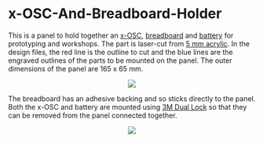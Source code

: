 x-OSC-And-Breadboard-Holder
===========================

This is a panel to hold together an [x-OSC](http://www.x-io.co.uk/products/x-osc/), [breadboard](https://www.sparkfun.com/products/9567) and [battery](http://www.x-io.co.uk/products/x-osc-accessories/x-osc-battery-and-charger/) for prototyping and workshops.  The part is laser-cut from [5 mm acrylic](http://www.hindleys.com/index.php/5mm-perspex-cast-acrylic-sheet-opaque-orange.html).  In the design files, the red line is the outline to cut and the blue lines are the engraved outlines of the parts to be mounted on the panel.  The outer dimensions of the panel are 165 x 65 mm.

<div align="center">
<img src="https://raw.github.com/xioTechnologies/x-OSC-And-Breadboard-Holder/master/x-OSC%20And%20Breadboard%20Holder.png"/>
</div>

The breadboard has an adhesive backing and so sticks directly to the panel.  Both the x-OSC and battery are mounted using [3M Dual Lock](http://solutions.3m.com/wps/portal/3M/en_US/Adhesives/Tapes/Products/~/3M-Dual-Lock-Reclosable-Fastener-SJ3560-250-Clear-2-in-x-50-yd-0-23-in-5-8-mm-1-per-case-Bulk?N=4294929546+5000130&Nr=AND%28hrcy_id%3AGSNCXNMZTVgs_XM6L5XK6D1_N2RL3FHWVK_GPD0K8BC31gv%29&rt=d) so that they can be removed from the panel connected together.

<div align="center">
<img src="https://raw.github.com/xioTechnologies/x-OSC-And-Breadboard-Holder/master/x-OSC%20And%20Breadboard%20Holder%20Unattached.png"/>
</div>
